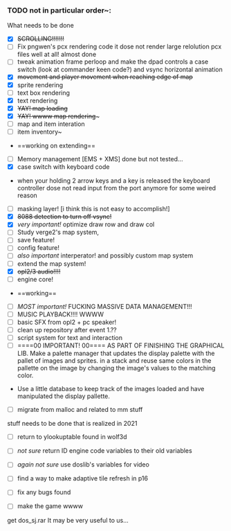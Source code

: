 ### TODO not in particular order~:
What needs to be done
- [x] ~~SCROLLING!!!!!!!~~
- [ ] Fix pngwen's pcx rendering code it dose not render large relolution pcx files well at all! almost done
- [ ] tweak animation frame perloop and make the dpad controls a case switch (look at commander keen code?) and vsync horizontal animation
- [x] ~~movement and player movement when reaching edge of map~~
- [x] sprite rendering
- [ ] text box rendering
- [x] text rendering
- [x] ~~YAY! map loading~~
- [x] ~~YAY! wwww map rendering~~~
- [ ] map and item interation
- [ ] item inventory~
* ==working on extending==
- [ ] Memory management [EMS + XMS] done but not tested...
- [x] case switch with keyboard code
- when your holding 2 arrow keys and a key is released the keyboard controller dose not read input from the port anymore for some weired reason
- [ ] masking layer! [i think this is not easy to accomplish!]
- [x] ~~8088 detection to turn off vsync!~~
- [x] *very important!* optimize draw row and draw col
- [ ] Study verge2's map system,
- [ ] save feature!
- [ ] config feature!
- [ ] *also important* interperator! and possibly custom map system
- [ ] extend the map system!
- [x] ~~opl2/3 audio!!!!~~
- [ ] engine core!
* ==working==
- [ ] *MOST important!* FUCKING MASSIVE DATA MANAGEMENT!!!
- [ ] MUSIC PLAYBACK!!!! WWWW
- [ ] basic SFX from opl2 + pc speaker!
- [ ] clean up repository after event 1.??
- [ ] script system for text and interaction
- [ ] ====00 IMPORTANT! 00==== AS PART OF FINISHING THE GRAPHICAL LIB. Make a palette manager that updates the display palette with the pallet of images and sprites. in a stack and reuse same colors in the pallette on the image by changing the image's values to the matching color.
- Use a little database to keep track of the images loaded and have manipulated the display pallette.
- [ ] migrate from malloc and related to mm stuff

stuff needs to be done that is realized in 2021
- [ ] return to ylookuptable found in wolf3d
- [ ] *not sure* return ID engine code variables to their old variables
- [ ] *again not sure* use doslib's variables for video
- [ ] find a way to make adaptive tile refresh in p16

- [ ] fix any bugs found
- [ ] make the game wwww


get dos_sj.rar
It may be very useful to us...
